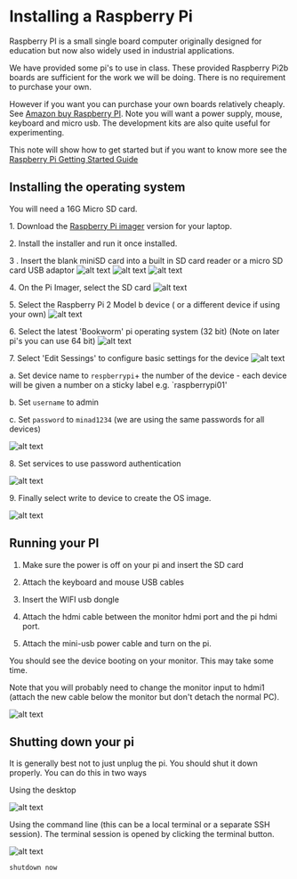 # Installing a Raspberry Pi

Raspberry PI is a small single board computer originally designed for education but now also widely used in industrial applications. 

We have provided some pi's to use in class. 
These provided Raspberry Pi2b boards are sufficient for the work we will be doing.
There is no requirement to purchase your own.

However if you want you can  purchase your own boards relatively cheaply.
See [Amazon buy Raspberry PI](https://www.amazon.co.uk/Raspberry-Pi-Model-4GB/dp/B09TTNF8BT).
Note you will want a power supply, mouse, keyboard and micro usb.
The development kits are also quite useful for experimenting.

This note will show how to get started but if you want to know more see the [Raspberry Pi Getting Started Guide](https://www.raspberrypi.com/documentation/computers/getting-started.html)

## Installing the operating system

You will need a 16G Micro SD card.

1\. Download the [Raspberry Pi imager](https://www.raspberrypi.com/software/) version for your laptop.

2\. Install the installer and run it once installed.

3 . Insert the blank miniSD card into a built in SD card reader or a micro SD card USB adaptor
    ![alt text](../docs/images/sdcard1.jpg "Figure sdcard1.jpg")
    ![alt text](../docs/images/sdcard2.jpg "Figure sdcard2.jpg")
    ![alt text](../docs/images/sdcardReader.jpg "Figure sdcardReader.jpg")


4\. On the Pi Imager, select the SD card
    ![alt text](../docs/images/PIInstaller1.png "Figure PIInstaller1.png")
    
    
5\. Select the Raspberry Pi 2 Model b device ( or a different device if using your own)
    ![alt text](../docs/images/PIInstaller2.png "Figure PIInstaller2.png")
    
    
6\. Select the latest 'Bookworm' pi operating system (32 bit) (Note on later pi's you can use 64 bit)
    ![alt text](../docs/images/PIInstaller3.png "Figure PIInstaller3.png")
    
    
7\. Select 'Edit Sessings' to configure basic settings for the device
    ![alt text](../docs/images/PIInstaller4.png "Figure PIInstaller4.png")

   a\. Set device name to `respberrypi`+ the number of the device - each device will be given a number on a sticky label e.g. `raspberrypi01'
   
   b\. Set `username` to admin
   
   c\. Set `password` to `minad1234` (we are using the same passwords for all devices)
   
   ![alt text](../docs/images/PIInstaller5-custom1.png "Figure PIInstaller5-custom1.png")


8\. Set services to use password authentication
    
   ![alt text](../docs/images/PIInstaller5-custom2.png "Figure PIInstaller5-custom2.png")


9\. Finally select write to device to create the OS image.
    
   ![alt text](../docs/images/PIInstaller6.png "Figure PIInstaller6.png")

## Running your PI

1. Make sure the power is off on your pi and insert the SD card

1. Attach the keyboard and mouse USB cables

1. Insert the WIFI usb dongle

1. Attach the hdmi cable between the monitor hdmi port and the pi hdmi port.

1. Attach the mini-usb power cable and turn on the pi.

You should see the device booting on your monitor.
This may take some time.

Note that you will probably need to change the monitor input to hdmi1  (attach the new cable below the monitor but don't detach the normal PC).

   ![alt text](../docs/images/PiOnDesk.jpg "Figure PiOnDesk.jpg")
   
## Shutting down your pi

It is generally best not to just unplug the pi. 
You should shut it down properly.
You can do this in two ways

Using the desktop 

   ![alt text](../docs/images/shutdownPiScreen.png "Figure shutdownPiScreen.png")

Using the command line (this can be a local terminal or a separate SSH session).
The terminal session is opened by clicking the terminal button.

   ![alt text](../docs/images/shutdownPiTerminal.png "Figure shutdownPiTerminal.png")

```
shutdown now
```






